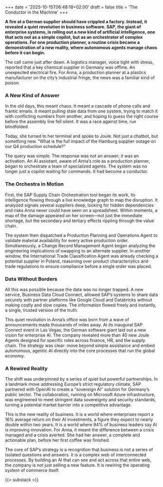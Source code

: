 +++
date = '2025-10-15T06:48:18+02:00'
draft = false
title = 'The Conductor in the Machine'
+++

**A fire at a German supplier should have crippled a factory. Instead, it revealed a quiet revolution in business software. SAP, the giant of enterprise systems, is rolling out a new kind of artificial intelligence, one that acts not as a simple copilot, but as an orchestrator of complex operations. For one production planner, a routine crisis became a demonstration of a new reality, where autonomous agents manage chaos before it can begin.**

The call came just after dawn. A logistics manager, voice tight with stress, reported that a key chemical supplier in Germany was offline. An unexpected electrical fire. For Anna, a production planner at a plastics manufacturer on the city’s industrial fringe, the news was a familiar kind of poison.

### A New Kind of Answer

In the old days, this meant chaos. It meant a cascade of phone calls and frantic emails. It meant pulling stale data from one system, trying to match it with conflicting numbers from another, and hoping to guess the right course before the assembly line fell silent. It was a race against time, run blindfolded.

Today, she turned to her terminal and spoke to Joule. Not just a chatbot, but something new. “What is the full impact of the Hamburg supplier outage on our Q4 production schedule?”

The query was simple. The response was not an answer; it was an activation. An AI assistant, aware of Anna’s role as a production planner, began to orchestrate a team of specialized agents. The system was no longer just a copilot waiting for commands. It had become a conductor.

### The Orchestra in Motion

First, the SAP Supply Chain Orchestration tool began its work, its intelligence flowing through a live knowledge graph to map the disruption. It analyzed signals several suppliers deep, looking for hidden dependencies and risks Anna never could have seen on a spreadsheet. Within moments, a map of the damage appeared on her screen—not just the immediate shortage, but the secondary and tertiary effects rippling through the value chain.

The system then dispatched a Production Planning and Operations Agent to validate material availability for every active production order. Simultaneously, a Change Record Management Agent began analyzing the engineering implications of swapping to an alternate supplier. In another window, the International Trade Classification Agent was already checking a potential supplier in Poland, reasoning over product characteristics and trade regulations to ensure compliance before a single order was placed.

### Data Without Borders

All this was possible because the data was no longer trapped. A new service, Business Data Cloud Connect, allowed SAP’s systems to share data securely with partner platforms like Google Cloud and Databricks without making costly and slow copies. The information flowed freely and instantly, a single, trusted version of the truth.

This quiet revolution in Anna’s office was born from a wave of announcements made thousands of miles away. At its inaugural SAP Connect event in Las Vegas, the German software giant laid out a new vision for enterprise AI. The company revealed more than 40 new Joule Agents designed for specific roles across finance, HR, and the supply chain. The strategy was clear: move beyond simple assistance and embed autonomous, agentic AI directly into the core processes that run the global economy.

### A Rewired Reality

The shift was underpinned by a series of quiet but powerful partnerships. In a landmark move addressing Europe’s strict regulatory climate, SAP partnered with OpenAI to create a “sovereign AI” solution for Germany’s public sector. The collaboration, running on Microsoft Azure infrastructure, was engineered to meet stringent data sovereignty and security standards, turning a potential market barrier into a competitive advantage.

This is the new reality of business. It is a world where enterprises report a 16% average return on their AI investments, a figure they expect to nearly double within two years. It is a world where 94% of business leaders say AI is improving innovation. For Anna, it meant the difference between a crisis managed and a crisis averted. She had her answer, a complete and actionable plan, before her first coffee was finished.

The core of SAP’s strategy is a recognition that business is not a series of isolated questions and answers. It is a complex web of interconnected processes. By building an AI that can see and act across that entire web, the company is not just selling a new feature. It is rewiring the operating system of commerce itself.

{{< substack >}}
